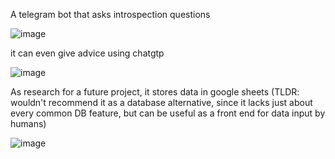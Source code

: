 A telegram bot that asks introspection questions

![image](https://github.com/user-attachments/assets/2680d1f5-b89a-4771-b8c4-79b8ec60540f)

it can even give advice using chatgtp

![image](https://github.com/user-attachments/assets/48fe7ebf-1d7f-430d-bf35-f3e5a7faf869)


As research for a future project, it stores data in google sheets
(TLDR: wouldn't recommend it as a database alternative, since it lacks just about every common DB feature, but can be useful as a front end for data input by humans)

![image](https://github.com/user-attachments/assets/fcb81247-72fc-413e-b2c1-0a61d7994799)
